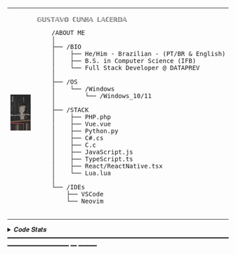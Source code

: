<table>
  <tr>
    <td style="width: 40%; ">
       <img src="https://raw.githubusercontent.com/GustavoCunhaLacerda/GustavoCunhaLacerda/refs/heads/master/imagem.jpg" alt="Angel" style="width: 370px; border: none;"/>
    </td>
    <td style="width: 50%; vertical-align: top;">
      <p style="font-family: monospace; font-size: 16px;">
       <pre>𝔾𝕌𝕊𝕋𝔸𝕍𝕆 ℂ𝕌ℕℍ𝔸 𝕃𝔸ℂ𝔼ℝ𝔻𝔸</pre>
      </p>
    <pre>
    /ABOUT ME
    │
    ├── /BIO
    │    ├── He/Him - Brazilian - (PT/BR & English)
    │    ├── B.S. in Computer Science (IFB)
    │    └── Full Stack Developer @ DATAPREV
    │
    ├── /OS
    │    └── /Windows
    │        └── /Windows_10/11
    │
    ├── /STACK
    │    ├── PHP.php
    │    ├── Vue.vue
    │    ├── Python.py
    │    ├── C#.cs
    │    ├── C.c
    │    ├── JavaScript.js
    │    ├── TypeScript.ts
    │    ├── React/ReactNative.tsx
    │    └── Lua.lua
    │
    └── /IDEs
        ├── VSCode
        └── Neovim
  </pre>
  </tr>
</table>

<details>
<summary> 𝑪𝒐𝒅𝒆 𝑺𝒕𝒂𝒕𝒔 ━━━━━━━━━━━━━━━━━━━━━━━━━━━━━━━━━━━━━━━━━━━━━━ ━ ━━━</summary>
<br>
  <img src="https://github-readme-stats.vercel.app/api/top-langs?username=GustavoCunhaLacerda&count_private=true&disable_animations=false&theme=nord&locale=en&hide_border=true&order=1&hide=jupyter notebook&layout=pie" height="163," alt="LeetCode Stats" /> <img src="https://github-readme-stats.vercel.app/api?username=GustavoCunhaLacerda&hide_title=false&hide_rank=false&show_icons=true&include_all_commits=true&count_private=true&disable_animations=false&theme=nord&locale=en&hide_border=true&order=1" height="163" alt="stats graph"  />
<br>
</details>





                                                                                                          
                                                                                                          

